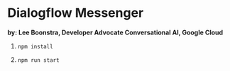 # Dialogflow Messenger

**by: Lee Boonstra, Developer Advocate Conversational AI, Google Cloud**

1. `npm install`

1. `npm run start`
